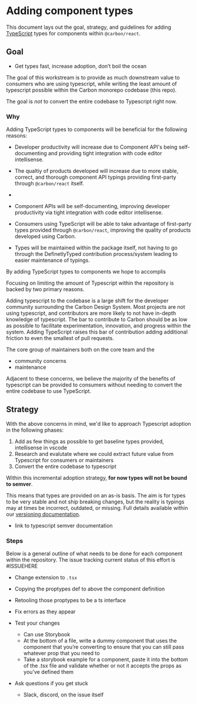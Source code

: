 # Adding component types

This document lays out the goal, strategy, and guidelines for adding
[TypeScript](https://www.typescriptlang.org/) types for components within
`@carbon/react`.

## Goal

- Get types fast, increase adoption, don’t boil the ocean

The goal of this workstream is to provide as much downstream value to consumers
who are using typescript, while writing the least amount of typescript possible
within the Carbon monorepo codebase (this repo).

The goal is _not_ to convert the entire codebase to Typescript right now.

### Why

Adding TypeScript types to components will be beneficial for the following
reasons:

- Developer productivity will increase due to Component API's being
  self-documenting and providing tight integration with code editor
  intellisense.
- The qualtiy of products developed will increase due to more stable, correct,
  and thorough component API typings providing first-party through
  `@carbon/react` itself.
-

- Component APIs will be self-documenting, improving developer productivity via
  tight integration with code editor intellisense.
- Consumers using TypeScript will be able to take advantage of first-party types
  provided through `@carbon/react`, improving the quality of products developed
  using Carbon.
- Types will be maintained within the package itself, not having to go through
  the DefinetlyTyped contribution process/system leading to easier maintenance
  of typings.

By adding TypeScript types to components we hope to accomplis

Focusing on limiting the amount of Typescript within the repository is backed by
two primary reasons.

Adding typescript to the codebase is a large shift for the developer community
surrounding the Carbon Design System. Most projects are not using typescript,
and contributors are more likely to not have in-depth knowledge of typescript.
The bar to contribute to Carbon should be as low as possible to facilitate
experimentation, innovation, and progress within the system. Adding TypeScript
raises this bar of contribution adding additional friction to even the smallest
of pull requests.

The core group of maintainers both on the core team and the

- community concerns
- maintenance

Adjacent to these concerns, we believe the majority of the benefits of
typescript can be provided to consumers without needing to convert the entire
codebase to use TypeScript.

## Strategy

With the above concerns in mind, we'd like to approach Typescript adoption in
the following phases:

1. Add as few things as possible to get baseline types provided, intellisense in
   vscode
2. Research and evalutate where we could extract future value from Typescript
   for consumers or maintainers
3. Convert the entire codebase to typescript

Within this incremental adoption strategy, **for now types will not be bound to
semver**.

This means that types are provided on an as-is basis. The aim is for types to be
very stable and not ship breaking changes, but the reality is typings may at
times be incorrect, outdated, or missing. Full details available within our
[versioning documentation]().

- link to typescript semver documentation

### Steps

Below is a general outline of what needs to be done for each component within
the repository. The issue tracking current status of this effort is #ISSUEHERE

- Change extension to `.tsx`
- Copying the proptypes def to above the component definition
- Retooling those proptypes to be a ts interface
- Fix errors as they appear
- Test your changes

  - Can use Storybook
  - At the bottom of a file, write a dummy component that uses the component
    that you’re converting to ensure that you can still pass whatever prop that
    you need to
  - Take a storybook example for a component, paste it into the bottom of the
    .tsx file and validate whether or not it accepts the props as you’ve defined
    them

- Ask questions if you get stuck
  - Slack, discord, on the issue itself
